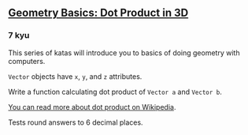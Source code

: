 <h2><a href=https://www.codewars.com/kata/58e3ea29a33b52c1dc0000c0/train/javascript target="_blank">Geometry Basics: Dot Product in  3D</a></h2><h3>7 kyu</h3><p>This series of katas will introduce you to basics of doing geometry with computers.</p><p><code>Vector</code> objects have <code>x</code>, <code>y</code>, and <code>z</code> attributes.</p><p>Write a function calculating dot product of <code>Vector a</code> and <code>Vector b</code>.</p><p><a href="https://en.wikipedia.org/wiki/Dot_product" data-turbolinks="false" target="_blank">You can read more about dot product on Wikipedia</a>.</p><p>Tests round answers to 6 decimal places.</p>